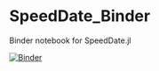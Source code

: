 # SpeedDate_Binder

Binder notebook for SpeedDate.jl

[![Binder](http://mybinder.org/badge.svg)](http://mybinder.org:/repo/ward9250/speeddate_binder)
